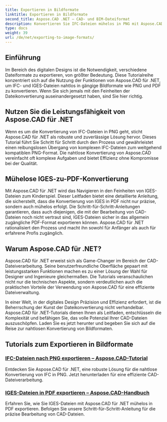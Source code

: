 ```yaml
---
title: Exportieren in Bildformate
linktitle: Exportieren in Bildformate
second_title: Aspose.CAD .NET – CAD- und BIM-Dateiformat
description: Konvertieren Sie IFC-Dateien mühelos in PNG mit Aspose.CAD für .NET. Entdecken Sie die nahtlose Verarbeitung und den Download von CAD-Dateien für eine effiziente Dateibearbeitung.
type: docs
weight: 39
url: /de/net/exporting-to-image-formats/
---
```


## Einführung

Im Bereich des digitalen Designs ist die Notwendigkeit, verschiedene Dateiformate zu exportieren, von größter Bedeutung. Diese Tutorialreihe konzentriert sich auf die Nutzung der Funktionen von Aspose.CAD für .NET, um IFC- und IGES-Dateien nahtlos in gängige Bildformate wie PNG und PDF zu konvertieren. Wenn Sie sich jemals mit den Feinheiten der Dateikonvertierung auseinandergesetzt haben, sind Sie hier richtig.

## Nutzen Sie die Leistungsfähigkeit von Aspose.CAD für .NET

Wenn es um die Konvertierung von IFC-Dateien in PNG geht, sticht Aspose.CAD für .NET als robuste und zuverlässige Lösung hervor. Dieses Tutorial führt Sie Schritt für Schritt durch den Prozess und gewährleistet einen reibungslosen Übergang von komplexen IFC-Dateien zum weitgehend kompatiblen PNG-Format. Die nahtlose Konvertierung von Aspose.CAD vereinfacht oft komplexe Aufgaben und bietet Effizienz ohne Kompromisse bei der Qualität.

## Mühelose IGES-zu-PDF-Konvertierung

Mit Aspose.CAD für .NET wird das Navigieren in den Feinheiten von IGES-Dateien zum Kinderspiel. Dieser Leitfaden bietet eine detaillierte Anleitung, die sicherstellt, dass die Konvertierung von IGES in PDF nicht nur präzise, sondern auch mühelos erfolgt. Die Schritt-für-Schritt-Anleitungen garantieren, dass auch diejenigen, die mit der Bearbeitung von CAD-Dateien noch nicht vertraut sind, IGES-Dateien sicher in das allgemein zugängliche PDF-Format exportieren können. Aspose.CAD für .NET rationalisiert den Prozess und macht ihn sowohl für Anfänger als auch für erfahrene Profis zugänglich.

## Warum Aspose.CAD für .NET?

Aspose.CAD für .NET erweist sich als Game-Changer im Bereich der CAD-Dateiverarbeitung. Seine benutzerfreundliche Oberfläche gepaart mit leistungsstarken Funktionen machen es zu einer Lösung der Wahl für Designer und Ingenieure gleichermaßen. Die Tutorials veranschaulichen nicht nur die technischen Aspekte, sondern verdeutlichen auch die praktischen Vorteile der Verwendung von Aspose.CAD für eine effiziente Dateiverwaltung.

In einer Welt, in der digitales Design Präzision und Effizienz erfordert, ist die Beherrschung der Kunst der Dateikonvertierung nicht verhandelbar. Aspose.CAD für .NET-Tutorials dienen Ihnen als Leitfaden, entschlüsseln die Komplexität und befähigen Sie, das volle Potenzial Ihrer CAD-Dateien auszuschöpfen. Laden Sie es jetzt herunter und begeben Sie sich auf die Reise zur nahtlosen Konvertierung von Bildformaten.
## Tutorials zum Exportieren in Bildformate
### [IFC-Dateien nach PNG exportieren – Aspose.CAD-Tutorial](./exporting-ifc-files-to-png/)
Entdecken Sie Aspose.CAD für .NET, eine robuste Lösung für die nahtlose Konvertierung von IFC in PNG. Jetzt herunterladen für eine effiziente CAD-Dateiverarbeitung.
### [IGES-Dateien in PDF exportieren – Aspose.CAD-Handbuch](./exporting-iges-files-to-pdf/)
Erfahren Sie, wie Sie IGES-Dateien mit Aspose.CAD für .NET mühelos in PDF exportieren. Befolgen Sie unsere Schritt-für-Schritt-Anleitung für die präzise Bearbeitung von CAD-Dateien.
